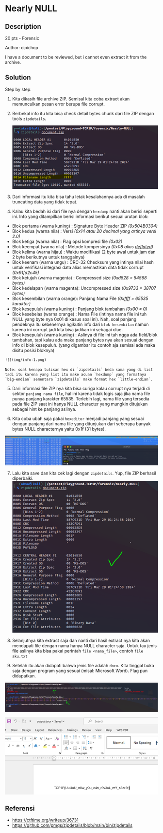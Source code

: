 # Nearly NULL
## Description

20 pts - Forensic

Author: cipichop

I have a document to be reviewed, but i cannot even extract it from the archive.

## Solution

Step by step:

1. Kita dikasih file archive ZIP. Semisal kita coba extract akan memunculkan pesan error berupa file corrupt.

2. Berbekal info itu kita bisa check detail bytes chunk dari file ZIP dengan tools `zipdetails`.

   ![](img/step-1.png)

3. Dari informasi itu kita bisa tahu letak kesalahannya ada di masalah truncating data yang tidak tepat.

4. Kalau kita bedah isi dari file nya dengan `hexdump` nanti akan berisi seperti ini. Info yang ditampilkan berisi informasi berikut sesuai urutan blok:
  *  Blok pertama (warna kuning)   : Signature Byte Header ZIP <i>(0x504B0304)</i>
  *  Blok kedua   (warna nila)     : Versi <i>(0x14 atau 20 decimal yang artinya versi 2.0)</i>
  *  Blok ketiga  (warna nila)     : Flag opsi kompresi file <i>(0x02)</i>
  *  Blok keempat (warna nila)     : Metode kompersinya <i>(0x08 alias <a href="https://en.wikipedia.org/wiki/Deflate">deflated</a>)</i>
  *  Blok kelima  (warna hijau)    : Waktu modifikasi (2 byte awal untuk jam dan 2 byte berikutnya untuk tanggalnya)
  *  Blok keenam  (warna ungu)     : CRC-32 Checksum yang intinya nilai hash untuk verifikasi integrasi data alias memastikan data tidak corrupt <i>(0x91fd2c45)</i>
  *  Blok ketujuh (warna magenta)  : Compressed size <i>(0xd528 = 54568 bytes)</i>
  *  Blok kedelapan (warna magenta): Uncompressed size <i>(0x9733 = 38707 bytes)</i>
  *  Blok kesembilan (warna orange): Panjang Nama File <i>(0xffff = 65535 karakter)</i>
  *  Blok kesepuluh (warna kuning) : Panjang blok tambahan <i>(0x00 = 0)</i>
  *  Blok kesebelas (warna orange) : Nama File (intinya nama file ini tuh NULL yang byte nya 0x01 di kasus soal ini). Nah, soal panjang pendeknya itu sebenernya ngikutin info dari `blok kesembilan` namun karena ini corrupt jadi kita bisa jadikan ini sebagai clue.
  *  Blok kesepuluh (warna kuning)  : Aslinya di file ini tuh ngga ada field/blok tambahan, tapi kalau ada maka panjang bytes nya akan sesuai dengan info di blok kesepuluh. (yang digambar itu contoh aja semisal ada maka disitu posisi bloknya)

    ![](img/info-1.png)

    Note: soal kenapa tulisan hex di `zipdetails` beda sama yang di list tadi itu karena yang list itu make acuan `hexdump` yang formatnya `big-endian` sementara `zipdetails` make format hex `little-endian`.

5. Dari informasi file ZIP nya kita bisa curiga kalau corrupt nya terjadi di sektor `panjang nama file`, hal ini karena tidak logis saja jika nama file punya panjang karakter 65535. Terlebih lagi, nama file yang tersedia pada file ZIP saat ini hanya NULL character yang mungkin ditujukan sebagai hint ke panjang aslinya.

6. Kita coba ubah saja pakai `hexeditor` menjadi panjang yang sesuai dengan panjang dari nama file yang ditunjukan dari seberapa banyak bytes NULL characternya yaitu 0x1f (31 bytes).

  ![](img/step-3.png)

7. Lalu kita save dan kita cek lagi dengan `zipdetails`. Yup, file ZIP berhasil diperbaiki.
  ![](img/step-4.png)

8. Selanjutnya kita extract saja dan nanti dari hasil extract nya kita akan mendapati file dengan nama hanya NULL character saja. Untuk tau jenis file aslinya kita bisa pakai perintah `file <nama_file>`, contoh `file aku.txt`

9. Setelah itu akan didapati bahwa jenis file adalah `docx`. Kita tinggal buka saja dengan program yang sesuai (misal: Microsoft Word). Flag pun didapatkan.

  ![](img/step-6.png)

  ![](img/step-7.png)

## Referensi
* https://ctftime.org/writeup/36731
* https://github.com/pmqs/zipdetails/blob/main/bin/zipdetails
